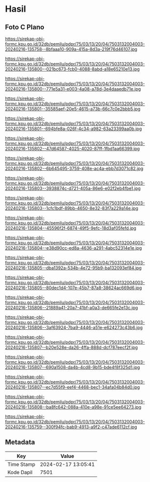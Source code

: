 # Hasil

## Foto C Plano

https://sirekap-obj-formc.kpu.go.id/32db/pemilu/pdpr/75/03/13/20/04/7503132004003-20240216-135758--8bfaaa10-909a-415a-8d3a-219f76d46107.jpg

https://sirekap-obj-formc.kpu.go.id/32db/pemilu/pdpr/75/03/13/20/04/7503132004003-20240216-135800--021bc673-fcb0-4088-8abd-a18e65210e13.jpg

https://sirekap-obj-formc.kpu.go.id/32db/pemilu/pdpr/75/03/13/20/04/7503132004003-20240216-135800--771e5a31-e003-4a08-a78d-3e4daaedb71e.jpg

https://sirekap-obj-formc.kpu.go.id/32db/pemilu/pdpr/75/03/13/20/04/7503132004003-20240216-135801--35585aef-20e5-4615-a73b-66c7c0e2bbb5.jpg

https://sirekap-obj-formc.kpu.go.id/32db/pemilu/pdpr/75/03/13/20/04/7503132004003-20240216-135801--694bfe8a-026f-4c34-a982-63a23399aa0b.jpg

https://sirekap-obj-formc.kpu.go.id/32db/pemilu/pdpr/75/03/13/20/04/7503132004003-20240216-135802--47d64587-4025-4020-87ff-1fbd1aa66399.jpg

https://sirekap-obj-formc.kpu.go.id/32db/pemilu/pdpr/75/03/13/20/04/7503132004003-20240216-135802--6b645495-3759-408e-ac4a-ebb7d3071c82.jpg

https://sirekap-obj-formc.kpu.go.id/32db/pemilu/pdpr/75/03/13/20/04/7503132004003-20240216-135803--3938874c-d721-405a-86e6-e02f2eb4fbe1.jpg

https://sirekap-obj-formc.kpu.go.id/32db/pemilu/pdpr/75/03/13/20/04/7503132004003-20240216-135803--1cfc1bdf-89bb-4650-8e32-83f7a229a14e.jpg

https://sirekap-obj-formc.kpu.go.id/32db/pemilu/pdpr/75/03/13/20/04/7503132004003-20240216-135804--45596f2f-6874-49f5-9efc-18d3af05fefd.jpg

https://sirekap-obj-formc.kpu.go.id/32db/pemilu/pdpr/75/03/13/20/04/7503132004003-20240216-135804--e38d90cc-ed8a-4636-a291-4abc52314e1e.jpg

https://sirekap-obj-formc.kpu.go.id/32db/pemilu/pdpr/75/03/13/20/04/7503132004003-20240216-135805--dba1392a-534b-4e72-95b9-ba132093ef84.jpg

https://sirekap-obj-formc.kpu.go.id/32db/pemilu/pdpr/75/03/13/20/04/7503132004003-20240216-135805--80dec1d4-107e-45b7-87a8-38624ac669d6.jpg

https://sirekap-obj-formc.kpu.go.id/32db/pemilu/pdpr/75/03/13/20/04/7503132004003-20240216-135806--21889a41-20a7-41bf-a0a3-de665fe2e13c.jpg

https://sirekap-obj-formc.kpu.go.id/32db/pemilu/pdpr/75/03/13/20/04/7503132004003-20240216-135806--3af63924-7ba9-4446-a51e-e624273c43b6.jpg

https://sirekap-obj-formc.kpu.go.id/32db/pemilu/pdpr/75/03/13/20/04/7503132004003-20240216-135807--b20e528e-da26-4ffa-888d-dcf787eecf2f.jpg

https://sirekap-obj-formc.kpu.go.id/32db/pemilu/pdpr/75/03/13/20/04/7503132004003-20240216-135807--690a1508-da4b-4cd8-9b15-bde4f8f325d1.jpg

https://sirekap-obj-formc.kpu.go.id/32db/pemilu/pdpr/75/03/13/20/04/7503132004003-20240216-135807--ec7d55f9-eef4-4468-bec1-34afa04b84d0.jpg

https://sirekap-obj-formc.kpu.go.id/32db/pemilu/pdpr/75/03/13/20/04/7503132004003-20240216-135808--ba8fc642-088a-410e-a98e-91ce5ee64273.jpg

https://sirekap-obj-formc.kpu.go.id/32db/pemilu/pdpr/75/03/13/20/04/7503132004003-20240216-135759--300f94fc-bab9-4913-a9f2-c47ade6112cf.jpg


## Metadata

| Key        | Value               |
| ---------- | ------------------- |
| Time Stamp | 2024-02-17 13:05:41 |
| Kode Dapil | 7501                |



